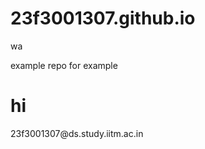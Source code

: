 # 23f3001307.github.io
wa

example repo for example

<h1> hi </h1>
<!--email_off-->23f3001307@ds.study.iitm.ac.in<!--/email_off-->
